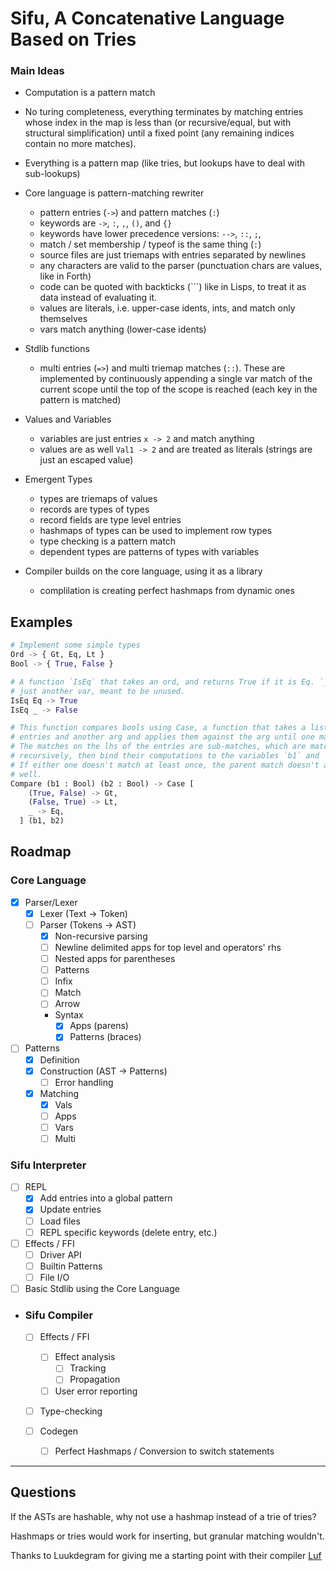 # Sifu, A Concatenative Language Based on Tries


### Main Ideas
  
  - Computation is a pattern match

  - No turing completeness, everything terminates by matching entries whose
    index in the map is less than (or recursive/equal, but with structural
    simplification) until a fixed point (any remaining indices contain no more
    matches).

  - Everything is a pattern map (like tries, but lookups have to deal with sub-lookups)

  - Core language is pattern-matching rewriter
    - pattern entries (`->`) and pattern matches (`:`)
    - keywords are `->`, `:`, `,`, `()`, and `{}`
    - keywords have lower precedence versions:  `-->`, `::`, `;`,
    - match / set membership / typeof is the same thing (`:`)
    - source files are just triemaps with entries separated by newlines
    - any characters are valid to the parser (punctuation chars are values, like
      in Forth)
    - code can be quoted with backticks (`\``) like in Lisps, to treat it as
data instead of evaluating it.
    - values are literals, i.e. upper-case idents, ints, and match only themselves
    - vars match anything (lower-case idents)

  - Stdlib functions
    - multi entries (`=>`) and multi triemap matches (`::`). These are
      implemented by continuously appending a single var match of the current
      scope until the top of the scope is reached (each key in the pattern is
      matched)
  - Values and Variables
    - variables are just entries `x -> 2` and match anything
    - values are as well `Val1 -> 2` and are treated as literals (strings are just an escaped value)

  - Emergent Types
    - types are triemaps of values
    - records are types of types
    - record fields are type level entries
    - hashmaps of types can be used to implement row types
    - type checking is a pattern match
    - dependent types are patterns of types with variables

  - Compiler builds on the core language, using it as a library
    - complilation is creating perfect hashmaps from dynamic ones


## Examples
```python
# Implement some simple types
Ord -> { Gt, Eq, Lt }
Bool -> { True, False }

# A function `IsEq` that takes an ord, and returns True if it is Eq. `_` is
# just another var, meant to be unused. 
IsEq Eq -> True
IsEq _ -> False

# This function compares bools using Case, a function that takes a list of
# entries and another arg and applies them against the arg until one matches.
# The matches on the lhs of the entries are sub-matches, which are matched
# recursively, then bind their computations to the variables `b1` and `b2`.
# If either one doesn't match at least once, the parent match doesn't as
# well.
Compare (b1 : Bool) (b2 : Bool) -> Case [
    (True, False) -> Gt,
    (False, True) -> Lt,
    _ -> Eq,
  ] (b1, b2)
```


## Roadmap

### Core Language
  
  - [x] Parser/Lexer
    - [x] Lexer (Text → Token)
    - [ ] Parser (Tokens → AST)
      - [x] Non-recursive parsing
      - [ ] Newline delimited apps for top level and operators' rhs
      - [ ] Nested apps for parentheses
      - [ ] Patterns
      - [ ] Infix
      - [ ] Match
      - [ ] Arrow
      - Syntax
        - [x] Apps (parens)
        - [x] Patterns (braces)

  - [ ] Patterns
    - [x] Definition
    - [x] Construction (AST → Patterns)
      - [ ] Error handling
    - [x] Matching
      - [x] Vals
      - [ ] Apps
      - [ ] Vars
      - [ ] Multi

### Sifu Interpreter

  - [ ] REPL
    - [x] Add entries into a global pattern
    - [x] Update entries
    - [ ] Load files
    - [ ] REPL specific keywords (delete entry, etc.)

  - [ ] Effects / FFI
    - [ ] Driver API
    - [ ] Builtin Patterns
    - [ ] File I/O

  - [ ] Basic Stdlib using the Core Language

- ### Sifu Compiler

  - [ ] Effects / FFI
    - [ ] Effect analysis
      - [ ] Tracking
      - [ ] Propagation
    - [ ] User error reporting
      
  - [ ] Type-checking
  
  - [ ] Codegen
    - [ ] Perfect Hashmaps / Conversion to switch statements


---

## Questions

If the ASTs are hashable, why not use a hashmap instead of a trie of tries?

Hashmaps or tries would work for inserting, but granular matching wouldn't.

Thanks to Luukdegram for giving me a starting point with their compiler [Luf](https://github.com/Luukdegram/luf)
